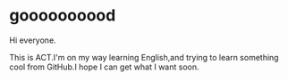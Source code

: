 # goooooooood

Hi everyone.

This is ACT.I'm on my way learning English,and trying to learn something cool from GitHub.I hope I can get what I want soon. 
